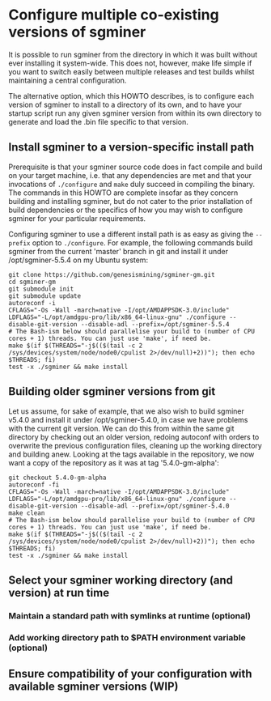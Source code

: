 # Configure multiple co-existing versions of sgminer

It is possible to run sgminer from the directory in which it was built without ever installing it system-wide. This does not,
however, make life simple if you want to switch easily between multiple releases and test builds whilst maintaining a central 
configuration. 

The alternative option, which this HOWTO describes, is to configure each version of sgminer to install to a directory of its own, and to have your startup
script run any given sgminer version from within its own directory to generate and load the .bin file specific to that 
version.

## Install sgminer to a version-specific install path

Prerequisite is that your sgminer source code does in fact compile and build on your target machine, i.e. that any dependencies 
are met and that your invocations of `./configure` and `make` duly succeed in compiling the binary. The commands in this HOWTO 
are complete insofar as they concern building and installing sgminer, but do not cater to the prior installation of build 
dependencies or the specifics of how you may wish to configure sgminer for your particular requirements.

Configuring sgminer to use a different install path is as easy as giving the `--prefix` option to `./configure`. For example, the following commands build sgminer from the current 'master' branch in git and install it under 
/opt/sgminer-5.5.4 on my Ubuntu system:

```
git clone https://github.com/genesismining/sgminer-gm.git
cd sgminer-gm
git submodule init
git submodule update
autoreconf -i
CFLAGS="-Os -Wall -march=native -I/opt/AMDAPPSDK-3.0/include" LDFLAGS="-L/opt/amdgpu-pro/lib/x86_64-linux-gnu" ./configure --disable-git-version --disable-adl --prefix=/opt/sgminer-5.5.4
# The Bash-ism below should parallelise your build to (number of CPU cores + 1) threads. You can just use 'make', if need be.
make $(if $(THREADS="-j$(($(tail -c 2 /sys/devices/system/node/node0/cpulist 2>/dev/null)+2))"); then echo $THREADS; fi)
test -x ./sgminer && make install
```
## Building older sgminer versions from git

Let us assume, for sake of example, that we also wish to build sgminer v5.4.0 and install it under /opt/sgminer-5.4.0, in case we
have problems with the current git version. We can do this from within the same git directory by checking out an older version,
redoing autoconf with orders to overwrite the previous configuration files, cleaning up the working directory and building anew. Looking at the tags available
in the repository, we now want a copy of the repository as it was at tag '5.4.0-gm-alpha': 

```
git checkout 5.4.0-gm-alpha
autoreconf -fi
CFLAGS="-Os -Wall -march=native -I/opt/AMDAPPSDK-3.0/include" LDFLAGS="-L/opt/amdgpu-pro/lib/x86_64-linux-gnu" ./configure --disable-git-version --disable-adl --prefix=/opt/sgminer-5.4.0
make clean
# The Bash-ism below should parallelise your build to (number of CPU cores + 1) threads. You can just use 'make', if need be.
make $(if $(THREADS="-j$(($(tail -c 2 /sys/devices/system/node/node0/cpulist 2>/dev/null)+2))"); then echo $THREADS; fi)
test -x ./sgminer && make install
```

## Select your sgminer working directory (and version) at run time


### Maintain a standard path with symlinks at runtime (optional)

### Add working directory path to $PATH environment variable (optional)




## Ensure compatibility of your configuration with available sgminer versions (WIP)
